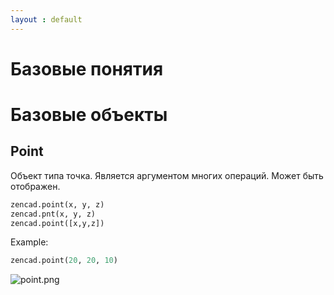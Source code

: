 ```yaml
---
layout : default
---
```


# Базовые понятия

# Базовые объекты

## Point  
Объект типа точка. Является аргументом многих операций.
Может быть отображен.
```python
zencad.point(x, y, z)
zencad.pnt(x, y, z)
zencad.point([x,y,z])
```

Example:
```python
zencad.point(20, 20, 10)
```
![point.png](../images/point.png)
